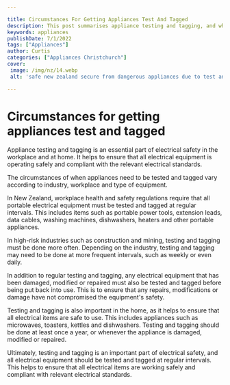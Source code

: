 ```yaml
---

title: Circumstances For Getting Appliances Test And Tagged
description: This post summarises appliance testing and tagging, and why it is an essential part of electrical safety. It encourages readers to learn more about this important safety measure.
keywords: appliances
publishDate: 7/1/2022
tags: ["Appliances"]
author: Curtis
categories: ["Appliances Christchurch"]
cover: 
 image: /img/nz/14.webp
 alt: 'safe new zealand secure from dangerous appliances due to test and tag regulations'

---
```


# Circumstances for getting appliances test and tagged

Appliance testing and tagging is an essential part of electrical safety in the workplace and at home. It helps to ensure that all electrical equipment is operating safely and compliant with the relevant electrical standards.

The circumstances of when appliances need to be tested and tagged vary according to industry, workplace and type of equipment.

In New Zealand, workplace health and safety regulations require that all portable electrical equipment must be tested and tagged at regular intervals. This includes items such as portable power tools, extension leads, data cables, washing machines, dishwashers, heaters and other portable appliances.

In high-risk industries such as construction and mining, testing and tagging must be done more often. Depending on the industry, testing and tagging may need to be done at more frequent intervals, such as weekly or even daily.

In addition to regular testing and tagging, any electrical equipment that has been damaged, modified or repaired must also be tested and tagged before being put back into use. This is to ensure that any repairs, modifications or damage have not compromised the equipment's safety.

Testing and tagging is also important in the home, as it helps to ensure that all electrical items are safe to use. This includes appliances such as microwaves, toasters, kettles and dishwashers. Testing and tagging should be done at least once a year, or whenever the appliance is damaged, modified or repaired.

Ultimately, testing and tagging is an important part of electrical safety, and all electrical equipment should be tested and tagged at regular intervals. This helps to ensure that all electrical items are working safely and compliant with relevant electrical standards.